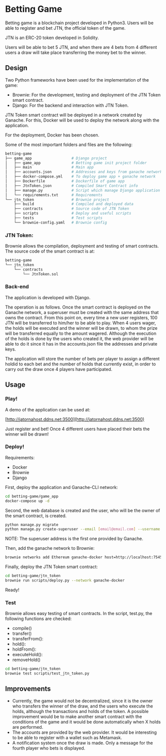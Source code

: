 # Betting Game

Betting game is a blockchain project developed in Python3. Users will be able to register and bet JTN, the official token of the game. 

JTN is an ERC-20 token developed in Solidity.

Users will be able to bet 5 JTN, and when there are 4 bets from 4 different users a draw will take place transferring the money bet to the winner.

## Design

Two Python frameworks have been used for the implementation of the game:
- Brownie: For the development, testing and deployment of the JTN Token smart contract.
- Django: For the backend and interaction with JTN Token.

JTN Token smart contract will be deployed in a network created by Ganache. For this, Docker will be used to deploy the network along with the application.

For the deployment, Docker has been chosen.

Some of the most important folders and files are the following:
```bash
betting-game
├── game_app                  # Django project               
│   ├── game_app              # Betting game init project folder
│   ├── main                  # Main app
│   ├── accounts.json         # Addresses and keys from ganache network
│   ├── docker-compose.yml    # To deploy game app + ganache network
│   ├── Dockerfile            # Dockerfile of game app
│   ├── JtnToken.json         # Compiled Smart Contract info
│   ├── manage.py             # Script which manage Django application
│   └── requirements.txt      # Requirements
└── jtn_token                 # Brownie project
    ├── build                 # Compiled and deployed data
    ├── contracts             # Source code of JTN Token
    ├── scripts               # Deploy and useful scripts
    ├── tests                 # Test scripts
    └── brownie-config.yaml   # Brownie config
```

### JTN Token:
Brownie allows the compilation, deployment and testing of smart contracts.
The source code of the smart contract is at:
```bash
betting-game   
└── jtn_token                
    └── contracts
        └── JtnToken.sol
```

### Back-end
The application is developed with Django.

The operation is as follows. Once the smart contract is deployed on the Ganache network, a superuser must be created with the same address that owns the contract. 
From this point on, every time a new user registers, 100 JTN will be transferred to him/her to be able to play. When 4 users wager, the holds will be executed and the winner will be drawn, to whom the prize will be transferred equally to the amount wagered. Although the execution of the holds is done by the users who created it, the web provider will be able to do it since it has in the accounts.json file the addresses and private keys.

The application will store the number of bets per player to assign a different holdid to each bet and the number of holds that currently exist, in order to carry out the draw once 4 players have participated.
## Usage

### Play!

A demo of the application can be used at: 

[http://jatornahost.ddns.net:3500](http://jatornahost.ddns.net:3500)

Just register and bet! Once 4 different users have placed their bets the winner will be drawn!

### Deploy!

Requirements:
- Docker
- Brownie
- Django

First, deploy the application and Ganache-CLI network:
```bash
cd betting-game/game_app
docker-compose up -d
```

Second, the web database is created and the user, who will be the owner of the smart contract, is created.
```bash
python manage.py migrate
python manage.py create-superuser --email [email@email.com] --username [user] --password [pass] --address 0x90F8bf6A479f320ead074411a4B0e7944Ea8c9C1
```
NOTE: The superuser address is the first one provided by Ganache.

Then, add the ganache network to Brownie:
 ```bash
brownie networks add Ethereum ganache-docker host=http://localhost:7545 chainid=1337
```

Finally, deploy the JTN Token smart contract:

```bash
cd betting-game/jtn_token
brownie run scripts/deploy.py --network ganache-docker
```

Ready!

### Test
Brownie allows easy testing of smart contracts. In the script, test.py, the following functions are checked:

- compile()
- transfer()
- transferFrom():
- hold():
- holdFrom():
- executeHold():
- removeHold()

```bash
cd betting-game/jtn_token 
brownie test scripts/test_jtn_token.py
```

## Improvements

- Currently, the game would not be decentralized, since it is the owner who transfers the winner of the draw, and the users who execute the holds, although the transactions and holds of the token. A possible improvement would be to make another smart contract with the conditions of the game and it would be done automatically when X holds are performed.
- The accounts are provided by the web provider. It would be interesting to be able to register with a wallet such as Metamask. 
- A notification system once the draw is made. Only a message for the fourth player who bets is displayed.





